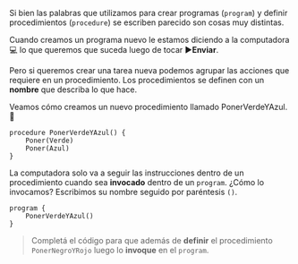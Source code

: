 Si bien las palabras que utilizamos para crear programas (`program`) y definir procedimientos (`procedure`) se escriben parecido son cosas muy distintas.

Cuando creamos un programa nuevo le estamos diciendo a la computadora:computer: lo que queremos que suceda luego de tocar :arrow_forward:**Enviar**.

Pero si queremos crear una tarea nueva podemos agrupar las acciones que requiere en un procedimiento. Los procedimientos se definen con un **nombre** que describa lo que hace.

Veamos cómo creamos un nuevo procedimiento llamado PonerVerdeYAzul. :eyes:

``` gobstones
procedure PonerVerdeYAzul() {
	Poner(Verde)
	Poner(Azul)
}
```

La computadora solo va a seguir las instrucciones dentro de un procedimiento cuando sea **invocado** dentro de un `program`. ¿Cómo lo invocamos? Escribimos su nombre seguido por paréntesis `()`.

``` gobstones
program {
	PonerVerdeYAzul()
}
```

> Completá el código para que además de **definir** el procedimiento `PonerNegroYRojo` luego lo **invoque** en el `program`.
